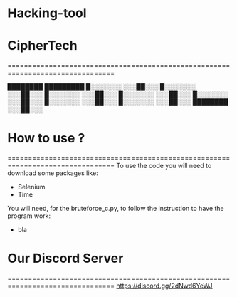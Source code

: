 # Hacking-tool

# CipherTech
================================================================================

████████   █████████
█░░░░░░░   ░░░██░░░
█░░░░░░░   ░░░██░░░
█░░░░░░░   ░░░██░░░
█░░░░░░░   ░░░██░░░
█░░░░░░░   ░░░██░░░
█░░░░░░░   ░░░██░░░
█░░░░░░░   ░░░██░░░
████████   ░░░██░░░


# How to use ?
================================================================================
To use the code you will need to download some packages like:
- Selenium
- Time

You will need, for the bruteforce_c.py, to follow the instruction to have the program work:
- bla


# Our Discord Server
================================================================================
https://discord.gg/2dNwd6YeWJ
